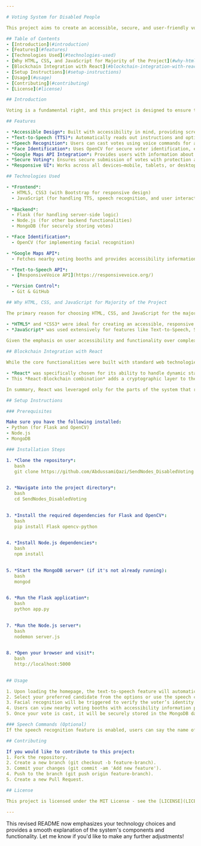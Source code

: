 ```yaml
---

# Voting System for Disabled People

This project aims to create an accessible, secure, and user-friendly voting system tailored for individuals with disabilities, providing features like text-to-speech, face identification, and information on nearby voting booths.

## Table of Contents
- [Introduction](#introduction)
- [Features](#features)
- [Technologies Used](#technologies-used)
- [Why HTML, CSS, and JavaScript for Majority of the Project](#why-html-css-and-javascript-for-majority-of-the-project)
- [Blockchain Integration with React](#blockchain-integration-with-react)
- [Setup Instructions](#setup-instructions)
- [Usage](#usage)
- [Contributing](#contributing)
- [License](#license)

## Introduction

Voting is a fundamental right, and this project is designed to ensure that disabled individuals, including those with visual or motor impairments, can participate in elections without difficulties. The system uses speech recognition, text-to-speech technologies, and facial recognition to make the voting process easier and more inclusive.

## Features

- *Accessible Design*: Built with accessibility in mind, providing screen reader compatibility and large, easy-to-click buttons.
- *Text-to-Speech (TTS)*: Automatically reads out instructions and options on page load, assisting visually impaired users.
- *Speech Recognition*: Users can cast votes using voice commands for a hands-free experience.
- *Face Identification*: Uses OpenCV for secure voter identification, ensuring that only authorized individuals can cast their votes.
- *Google Maps API Integration*: Provides users with information about nearby voting booths, including wheelchair accessibility.
- *Secure Voting*: Ensures secure submission of votes with protection against tampering or fraud.
- *Responsive UI*: Works across all devices—mobile, tablets, or desktops, ensuring easy access.

## Technologies Used

- *Frontend*:
  - HTML5, CSS3 (with Bootstrap for responsive design)
  - JavaScript (for handling TTS, speech recognition, and user interactions)
  
- *Backend*:
  - Flask (for handling server-side logic)
  - Node.js (for other backend functionalities)
  - MongoDB (for securely storing votes)

- *Face Identification*:
  - OpenCV (for implementing facial recognition)

- *Google Maps API*:
  - Fetches nearby voting booths and provides accessibility information.

- *Text-to-Speech API*:
  - [ResponsiveVoice API](https://responsivevoice.org/)

- *Version Control*:
  - Git & GitHub

## Why HTML, CSS, and JavaScript for Majority of the Project

The primary reason for choosing HTML, CSS, and JavaScript for the majority of the project lies in *simplicity, accessibility, and functionality. Given that this project focuses on providing **easy-to-use voting features for disabled individuals*, the emphasis was on building a highly functional and responsive interface without overcomplicating the design process.

- *HTML5* and *CSS3* were ideal for creating an accessible, responsive UI that prioritizes user experience, particularly for those with visual impairments or limited mobility. 
- *JavaScript* was used extensively for features like Text-to-Speech, Speech Recognition, and handling user interactions. It’s lightweight and capable of handling real-time inputs, which are critical for this project.
  
Given the emphasis on user accessibility and functionality over complex visual aesthetics, HTML, CSS, and JavaScript were the most efficient technologies to use.

## Blockchain Integration with React

While the core functionalities were built with standard web technologies, we recognized that *securing votes in a tamper-proof manner* required additional layers of security. This is where *React* came into play.

- *React* was specifically chosen for its ability to handle dynamic state management and its integration with *blockchain* technologies, which ensure secure, immutable vote records. 
- This *React-Blockchain combination* adds a cryptographic layer to the voting system, ensuring that votes cannot be tampered with, thus enhancing the integrity of the election process.

In summary, React was leveraged only for the parts of the system that required more sophisticated, secure handling—specifically, blockchain integration for vote storage.

## Setup Instructions

### Prerequisites

Make sure you have the following installed:
- Python (for Flask and OpenCV)
- Node.js
- MongoDB

### Installation Steps

1. *Clone the repository*:
   bash
   git clone https://github.com/AbdussamiQazi/SendNodes_DisabledVoting.git
   

2. *Navigate into the project directory*:
   bash
   cd SendNodes_DisabledVoting
   

3. *Install the required dependencies for Flask and OpenCV*:
   bash
   pip install Flask opencv-python
   

4. *Install Node.js dependencies*:
   bash
   npm install
   

5. *Start the MongoDB server* (if it's not already running):
   bash
   mongod
   

6. *Run the Flask application*:
   bash
   python app.py
   

7. *Run the Node.js server*:
   bash
   nodemon server.js
   

8. *Open your browser and visit*:
   bash
   http://localhost:5000
   

## Usage

1. Upon loading the homepage, the text-to-speech feature will automatically read out the voting instructions.
2. Select your preferred candidate from the options or use the speech command feature.
3. Facial recognition will be triggered to verify the voter’s identity.
4. Users can view nearby voting booths with accessibility information provided via the Google Maps API.
5. Once your vote is cast, it will be securely stored in the MongoDB database.

### Speech Commands (Optional)
If the speech recognition feature is enabled, users can say the name of their preferred candidate to cast their vote.

## Contributing

If you would like to contribute to this project:
1. Fork the repository.
2. Create a new branch (git checkout -b feature-branch).
3. Commit your changes (git commit -am 'Add new feature').
4. Push to the branch (git push origin feature-branch).
5. Create a new Pull Request.

## License

This project is licensed under the MIT License - see the [LICENSE](LICENSE) file for details.

---
```


This revised README now emphasizes your technology choices and provides a smooth explanation of the system's components and functionality. Let me know if you'd like to make any further adjustments!
